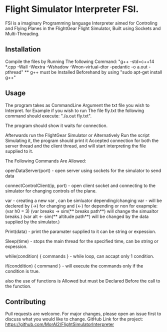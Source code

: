 # Flight Simulator Interpreter FSI.

FSI is a imaginary Programming language Interpreter aimed for Controling and Flying Planes in the FlightGear Flight Simulator, Built using Sockets and Multi-Threading.

## Installation

Compile the files by Running The following Command:
"g++ -std=c++14 *.cpp -Wall -Wextra -Wshadow -Wnon-virtual-dtor -pedantic -o a.out -pthread"
** g++ must be Installed Beforehand by using "sudo apt-get install g++" 

## Usage

The program takes as CommandLine Argument the txt file you wish to Interpret.
for Example if you wish to run The file fly.txt the following command should execute:
"./a.out fly.txt".

The program should show it waits for connection.

Afterwards run the FlightGear Simulator or Alternatively Run the script Simulating it, the program should print it Accepted connection for both the server thread and the client thread, and will start interpreting the file supplied to it.

The Following Commands Are Allowed:

openDataServer(port) - open server using sockets for the simulator to send data 

connectControlClient(ip, port) - open client socket and connecting to the simulator for changing controls of the plane.

var - creating a new var , 
can be simluator depending/changing var - will be declered by (->) for changing and (<-) for depending or non for exapmple: 
(var h0 = 3)
 (var breaks -> sim(** breaks path**) will change the simualtor breaks.)
 (var alt <- sim(** altitude path**) will be changed by the data supplied by the simulator.)

Print(data) - print the paramater supplied to it can be string or expession.
   
Sleep(time) - stops the main thread for the specified time, can be string or expession.
   
while(condition) { commands } - while loop, can accapt only 1 condition.
   
if(conddition) { command } - will execute the commands only if the condition is true.
    
also the use of functions is Allowed but must be Declared Before the call to the function.

## Contributing
Pull requests are welcome. For major changes, please open an issue first to discuss what you would like to change.
GitHub Link for the project: https://github.com/MorAl2/FlightSimulatorInterpreter
